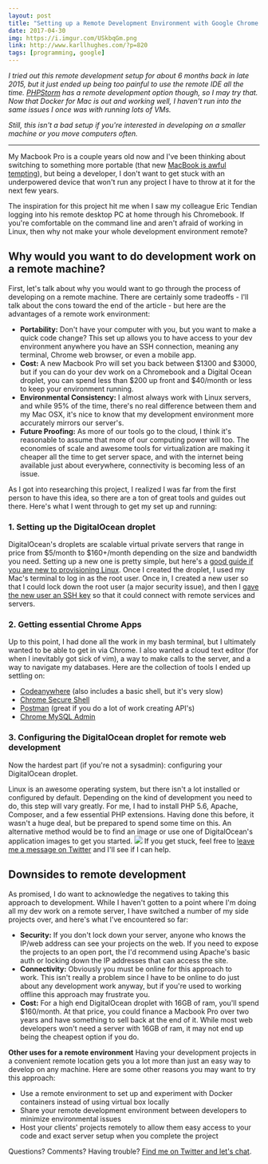 ```yaml
---
layout: post
title: "Setting up a Remote Development Environment with Google Chrome and DigitalOcean"
date: 2017-04-30
img: https://i.imgur.com/USkbqGm.png
link: http://www.karllhughes.com/?p=820
tags: [programming, google]
---
```

*I tried out this remote development setup for about 6 months back in late 2015, but it just ended up being too painful to use the remote IDE all the time. [PHPStorm](https://www.jetbrains.com/phpstorm/) has a remote development option though, so I may try that. Now that Docker for Mac is out and working well, I haven't run into the same issues I once was with running lots of VMs.*

*Still, this isn't a bad setup if you're interested in developing on a smaller machine or you move computers often.*

-----

My Macbook Pro is a couple years old now and I've been thinking about switching to something more portable (that new [MacBook is awful tempting](http://www.apple.com/shop/buy-mac/macbook/space-gray-256gb)), but being a developer, I don't want to get stuck with an underpowered device that won't run any project I have to throw at it for the next few years.

The inspiration for this project hit me when I saw my colleague Eric Tendian logging into his remote desktop PC at home through his Chromebook. If you're comfortable on the command line and aren't afraid of working in Linux, then why not make your whole development environment remote?

## Why would you want to do development work on a remote machine?

First, let's talk about why you would want to go through the process of developing on a remote machine. There are certainly some tradeoffs - I'll talk about the cons toward the end of the article - but here are the advantages of a remote work environment:

*   **Portability:** Don't have your computer with you, but you want to make a quick code change? This set up allows you to have access to your dev environment anywhere you have an SSH connection, meaning any terminal, Chrome web browser, or even a mobile app.
*   **Cost:** A new Macbook Pro will set you back between $1300 and $3000, but if you can do your dev work on a Chromebook and a Digital Ocean droplet, you can spend less than $200 up front and $40/month or less to keep your environment running.
*   **Environmental Consistency:** I almost always work with Linux servers, and while 95% of the time, there's no real difference between them and my Mac OSX, it's nice to know that my development environment more accurately mirrors our server's.
*   **Future Proofing:** As more of our tools go to the cloud, I think it's reasonable to assume that more of our computing power will too. The economies of scale and awesome tools for virtualization are making it cheaper all the time to get server space, and with the internet being available just about everywhere, connectivity is becoming less of an issue.

As I got into researching this project, I realized I was far from the first person to have this idea, so there are a ton of great tools and guides out there. Here's what I went through to get my set up and running: 

### 1. Setting up the DigitalOcean droplet

DigitalOcean's droplets are scalable virtual private servers that range in price from $5/month to $160+/month depending on the size and bandwidth you need. Setting up a new one is pretty simple, but here's a [good guide if you are new to provisioning Linux](https://robots.thoughtbot.com/remote-development-machine). Once I created the droplet, I used my Mac's terminal to log in as the root user. Once in, I created a new user so that I could lock down the root user (a major security issue), and then I [gave the new user an SSH key](https://www.howtoforge.com/linux-basics-how-to-install-ssh-keys-on-the-shell) so that it could connect with remote services and servers.

### 2. Getting essential Chrome Apps

Up to this point, I had done all the work in my bash terminal, but I ultimately wanted to be able to get in via Chrome. I also wanted a cloud text editor (for when I inevitably got sick of vim), a way to make calls to the server, and a way to navigate my databases. Here are the collection of tools I ended up settling on:

*   [Codeanywhere](https://codeanywhere.com/) (also includes a basic shell, but it's very slow)
*   [Chrome Secure Shell](https://chrome.google.com/webstore/detail/secure-shell/pnhechapfaindjhompbnflcldabbghjo?hl=en)
*   [Postman](https://chrome.google.com/webstore/detail/postman/fhbjgbiflinjbdggehcddcbncdddomop?hl=en) (great if you do a lot of work creating API's)
*   [Chrome MySQL Admin](https://chrome.google.com/webstore/detail/chrome-mysql-admin/ndgnpnpakfcdjmpgmcaknimfgcldechn/related?hl=en)

### 3. Configuring the DigitalOcean droplet for remote web development

Now the hardest part (if you're not a sysadmin): configuring your DigitalOcean droplet.

Linux is an awesome operating system, but there isn't a lot installed or configured by default. Depending on the kind of development you need to do, this step will vary greatly. For me, I had to install PHP 5.6, Apache, Composer, and a few essential PHP extensions. Having done this before, it wasn't a huge deal, but be prepared to spend some time on this. An alternative method would be to find an image or use one of DigitalOcean's application images to get you started. ![](https://i.imgur.com/feVAuoG.png) If you get stuck, feel free to [leave me a message on Twitter](http://www.twitter.com/karllhughes) and I'll see if I can help.

## Downsides to remote development

As promised, I do want to acknowledge the negatives to taking this approach to development. While I haven't gotten to a point where I'm doing all my dev work on a remote server, I have switched a number of my side projects over, and here's what I've encountered so far:

*   **Security:** If you don't lock down your server, anyone who knows the IP/web address can see your projects on the web. If you need to expose the projects to an open port, the I'd recommend using Apache's basic auth or locking down the IP addresses that can access the site.
*   **Connectivity:** Obviously you must be online for this approach to work. This isn't really a problem since I have to be online to do just about any development work anyway, but if you're used to working offline this approach may frustrate you.
*   **Cost:** For a high end DigitalOcean droplet with 16GB of ram, you'll spend $160/month. At that price, you could finance a Macbook Pro over two years and have something to sell back at the end of it. While most web developers won't need a server with 16GB of ram, it may not end up being the cheapest option if you do.

**Other uses for a remote environment** Having your development projects in a convenient remote location gets you a lot more than just an easy way to develop on any machine. Here are some other reasons you may want to try this approach:

*   Use a remote environment to set up and experiment with Docker containers instead of using virtual box locally
*   Share your remote development environment between developers to minimize environmental issues
*   Host your clients' projects remotely to allow them easy access to your code and exact server setup when you complete the project

Questions? Comments? Having trouble? [Find me on Twitter and let's chat](http://www.twitter.com/karllhughes).
